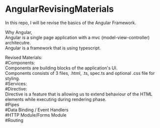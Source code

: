 # AngularRevisingMaterials
In this repo, I will be revise the basics of the Angular Framework.

Why Angular,
<br>Angular is a single page application with a mvc (model-view-controller) architecutre.
<br>Angular is a framework that is using typescript.

Revised Materials:
<br>#Components:<br>Components are building blocks of the application's UI. <br>Components consists of 3 files, .html, .ts, spec.ts and optional .css file for styling.
<br>#Services:
<br>#Directive:<br>Directive is a feature that is allowing us to extend behaviour of the HTML elements while executing during rendering phase.
<br>#Pipes
<br>#Data Binding / Event Handlers
<br>#HTTP Module/Forms Module
<br>#Routing
